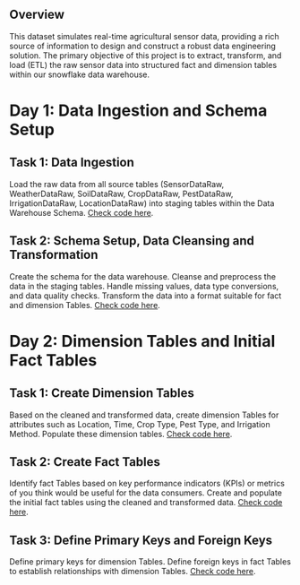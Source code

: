 ## Overview
This dataset simulates real-time agricultural sensor data, providing a rich source of information to design and construct a robust data engineering solution. The primary objective of this project is to extract, transform, and load (ETL) the raw sensor data into structured fact and dimension tables within our snowflake data warehouse.

#  Day 1: Data Ingestion and Schema Setup

## Task 1: Data Ingestion
Load the raw data from all source tables (SensorDataRaw, WeatherDataRaw, SoilDataRaw, CropDataRaw, PestDataRaw, IrrigationDataRaw, LocationDataRaw) into staging tables within the Data Warehouse Schema.
[Check code here](https://github.com/jetro4u/datafest2023-datathon/blob/main/day1-task1.sql).

## Task 2: Schema Setup, Data Cleansing and Transformation
Create the schema for the data warehouse.
Cleanse and preprocess the data in the staging tables.
Handle missing values, data type conversions, and data quality checks.
Transform the data into a format suitable for fact and dimension Tables.
[Check code here](https://github.com/jetro4u/datafest2023-datathon/blob/main/day1-task2.sql).


#  Day 2: Dimension Tables and Initial Fact Tables

## Task 1: Create Dimension Tables
Based on the cleaned and transformed data, create dimension Tables for attributes such as Location, Time, Crop Type, Pest Type, and Irrigation Method.
Populate these dimension tables.
[Check code here](https://github.com/jetro4u/datafest2023-datathon/blob/main/day2-task1.sql).

## Task 2: Create Fact Tables
Identify fact Tables based on key performance indicators (KPIs) or metrics of you think would be useful for the data consumers.
Create and populate the initial fact tables using the cleaned and transformed data.
[Check code here](https://github.com/jetro4u/datafest2023-datathon/blob/main/day2-task2.sql).

##  Task 3: Define Primary Keys and Foreign Keys
Define primary keys for dimension Tables.
Define foreign keys in fact Tables to establish relationships with dimension Tables.
[Check code here](https://github.com/jetro4u/datafest2023-datathon/blob/main/day2-task3.sql).